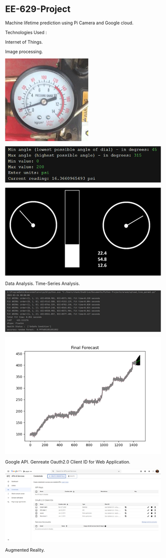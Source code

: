 # EE-629-Project
Machine lifetime prediction using Pi Camera and Google cloud.

Technologies Used :

Internet of Things.

Image processing.
<p><img src='Image_Processing/images/gauge-1.jpg' />
  
<p><img src='Image_Processing/images/screen-prompt.jpg' />
  
<p><img src='dst1.jpg' />
  
Data Analysis.
Time-Series Analysis.
<p><img src='Outputs/op.jpg' />
<p><img src='Graph/graph.png' />
 

Google API.
Genreate Oauth2.0 Client ID for Web Application.
<p><img src='Outputs/gapi.jpg' />

Augmented Reality.

